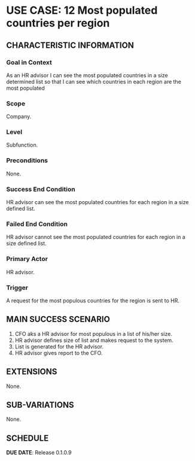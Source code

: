 # USE CASE: 12 Most populated countries per region

## CHARACTERISTIC INFORMATION

### Goal in Context

As an HR advisor I can see the most populated countries in a size determined list so that I can see which countries in each region are the most populated

### Scope

Company.

### Level

Subfunction.

### Preconditions

None.

### Success End Condition

HR advisor can see the most populated countries for each region in a size defined list.

### Failed End Condition

HR advisor cannot see the most populated countries for each region in a size defined list.

### Primary Actor

HR advisor.

### Trigger

A request for the most populous countries for the region is sent to HR.

## MAIN SUCCESS SCENARIO

1. CFO aks a HR advisor for most populous in a list of his/her size.
2. HR advisor defines size of list and makes request to the system.
3. List is generated for the HR advisor.
4. HR advisor gives report to the CFO.

## EXTENSIONS

None.

## SUB-VARIATIONS

None.

## SCHEDULE

**DUE DATE**: Release 0.1.0.9
